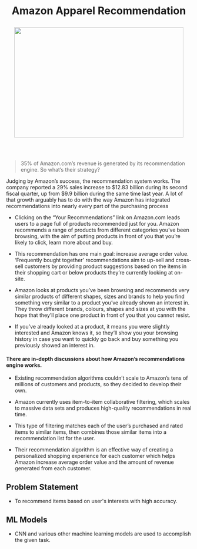 # <p align="center">Amazon Apparel Recommendation</p>


<p align="center">
  <img width="460" height="300" src="https://m.media-amazon.com/images/G/01/kindle/merch/2017/echolook/DP/style-check-images-1.gif">
</p>



<br></br>
> 35% of Amazon.com’s revenue is generated by its recommendation engine. So what’s their strategy?

Judging by Amazon’s success, the recommendation system works. The company reported a 29% sales increase to $12.83 billion during its second fiscal quarter, up from $9.9 billion during the same time last year. A lot of that growth arguably has to do with the way Amazon has integrated recommendations into nearly every part of the purchasing process

+ Clicking on the “Your Recommendations” link on Amazon.com leads users to a page full of products recommended just for you. Amazon recommends a range of products from different categories you’ve been browsing, with the aim of putting products in front of you that you’re likely to click, learn more about and buy.

+ This recommendation has one main goal: increase average order value. ‘Frequently bought together’ recommendations aim to up-sell and cross-sell customers by providing product suggestions based on the items in their shopping cart or below products they’re currently looking at on-site.

+ Amazon looks at products you’ve been browsing and recommends very similar products of different shapes, sizes and brands to help you find something very similar to a product you’ve already shown an interest in. They throw different brands, colours, shapes and sizes at you with the hope that they’ll place one product in front of you that you cannot resist.

+ If you’ve already looked at a product, it means you were slightly interested and Amazon knows it, so they’ll show you your browsing history in case you want to quickly go back and buy something you previously showed an interest in.

#### There are in-depth discussions about how Amazon’s recommendations engine works.

- Existing recommendation algorithms couldn’t scale to Amazon’s tens of millions of customers and products, so they decided to develop their own.

- Amazon currently uses item-to-item collaborative filtering, which scales to massive data sets and produces high-quality recommendations in real time.

- This type of filtering matches each of the user’s purchased and rated items to similar items, then combines those similar items into a recommendation list for the user.

- Their recommendation algorithm is an effective way of creating a personalized shopping experience for each customer which helps Amazon increase average order value and the amount of revenue generated from each customer.


## Problem Statement
- To recommend items based on user's interests with high accuracy.

## ML Models
- CNN and various other machine learning models are used to accomplish the given task.
